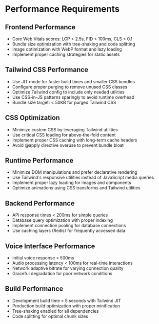 # Performance Requirements

## Frontend Performance
- Core Web Vitals scores: LCP < 2.5s, FID < 100ms, CLS < 0.1
- Bundle size optimization with tree-shaking and code splitting
- Image optimization with WebP format and lazy loading
- Implement proper caching strategies for static assets

## Tailwind CSS Performance
- Use JIT mode for faster build times and smaller CSS bundles
- Configure proper purging to remove unused CSS classes
- Optimize Tailwind config to include only needed utilities
- Use CSS-in-JS patterns sparingly to avoid runtime overhead
- Bundle size target: < 50KB for purged Tailwind CSS

## CSS Optimization
- Minimize custom CSS by leveraging Tailwind utilities
- Use critical CSS loading for above-the-fold content
- Implement proper CSS caching with long-term cache headers
- Avoid @apply directive overuse to prevent bundle bloat

## Runtime Performance
- Minimize DOM manipulations and prefer declarative rendering
- Use Tailwind's responsive utilities instead of JavaScript media queries
- Implement proper lazy loading for images and components
- Optimize animations using CSS transforms and Tailwind utilities

## Backend Performance
- API response times < 200ms for simple queries
- Database query optimization with proper indexing
- Implement connection pooling for database connections
- Use caching layers (Redis) for frequently accessed data

## Voice Interface Performance
- Initial voice response < 500ms
- Audio processing latency < 100ms for real-time interactions
- Network adaptive bitrate for varying connection quality
- Graceful degradation for poor network conditions

## Build Performance
- Development build time < 5 seconds with Tailwind JIT
- Production build optimization with proper minification
- Tree-shaking enabled for all dependencies
- Code splitting for optimal chunk sizes